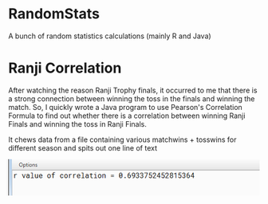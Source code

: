 # RandomStats
A bunch of random statistics calculations (mainly R and Java)

# Ranji Correlation

After watching the reason Ranji Trophy finals, it occurred to me that there is a strong connection between winning the toss in the finals and winning the match. So, I quickly wrote a Java program to use Pearson's Correlation Formula to find out whether there is a correlation between winning Ranji Finals and winning the toss in Ranji Finals.

It chews data from a file containing various matchwins + tosswins for different season and spits out one line of text

![alt text](https://raw.githubusercontent.com/pranay-venkatesh/RandomStats/master/RanjiCorrelationData/rValueScreenshot.png)
